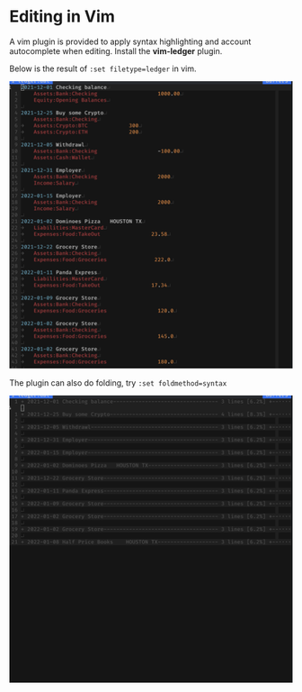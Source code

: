 # Editing in Vim

A vim plugin is provided to apply syntax highlighting and account
autocomplete when editing. Install the **vim-ledger** plugin.

Below is the result of `:set filetype=ledger` in vim.

![vim syntax screenshot](consoleshots/vimsyn.png)

The plugin can also do folding, try `:set foldmethod=syntax`

![vim folding screenshot](consoleshots/vimfold.png)

